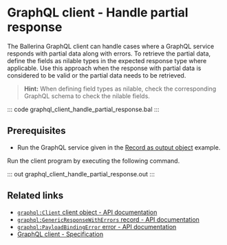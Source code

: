 # GraphQL client - Handle partial response

The Ballerina GraphQL client can handle cases where a GraphQL service responds with partial data along with errors. To retrieve the partial data, define the fields as nilable types in the expected response type where applicable. Use this approach when the response with partial data is considered to be valid or the partial data needs to be retrieved.

>**Hint:** When defining field types as nilable, check the corresponding GraphQL schema to check the nilable fields.

::: code graphql_client_handle_partial_response.bal :::

## Prerequisites
- Run the GraphQL service given in the [Record as output object](https://ballerina.io/learn/by-example/graphql-returning-record-values) example.

Run the client program by executing the following command.

::: out graphql_client_handle_partial_response.out :::

## Related links
- [`graphql:Client` client object - API documentation](https://lib.ballerina.io/ballerina/graphql/latest/clients/Client)
- [`graphql:GenericResponseWithErrors` record - API documentation](https://lib.ballerina.io/ballerina/graphql/1.4.4/records/GenericResponseWithErrors)
- [`graphql:PayloadBindingError` error - API documentation](https://lib.ballerina.io/ballerina/graphql/1.5.0/errors#PayloadBindingError)
- [GraphQL client - Specification](/spec/graphql/#25-client)

